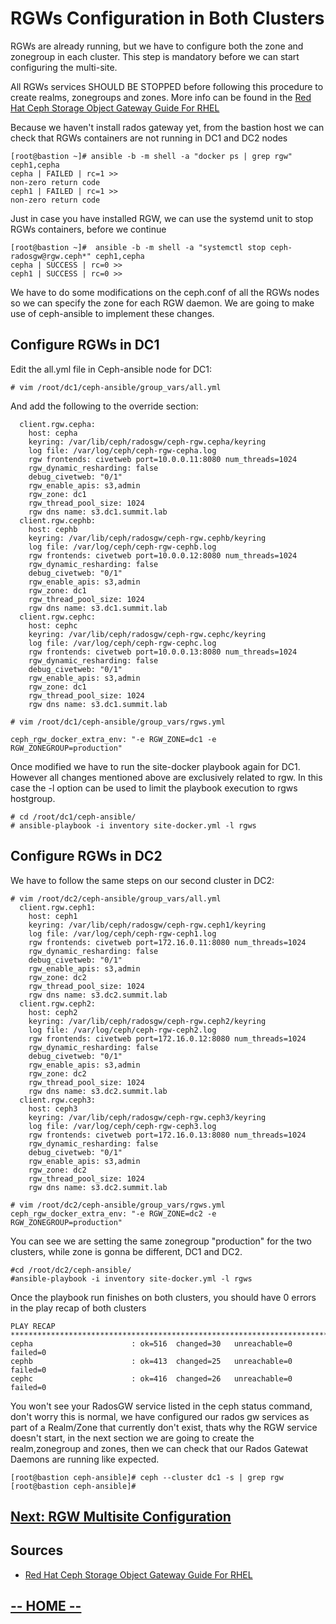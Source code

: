 # RGWs Configuration in Both Clusters

RGWs are already running, but we have to configure both the zone and zonegroup in each cluster. 
This step is mandatory before we can start configuring the multi-site.

All RGWs services SHOULD BE STOPPED before following this procedure to create realms, zonegroups and zones.
More info can be found in the [Red Hat Ceph Storage Object Gateway Guide For RHEL](https://access.redhat.com/documentation/en-us/red_hat_ceph_storage/3/html-single/object_gateway_guide_for_red_hat_enterprise_linux/index)

Because we haven't install rados gateway yet, from the bastion host we can check that RGWs containers are not running in DC1 and DC2 nodes
```
[root@bastion ~]# ansible -b -m shell -a "docker ps | grep rgw" ceph1,cepha
cepha | FAILED | rc=1 >>
non-zero return code
ceph1 | FAILED | rc=1 >>
non-zero return code
```

Just in case you have installed RGW, we can use the systemd unit to stop RGWs containers, before we continue
```
[root@bastion ~]#  ansible -b -m shell -a "systemctl stop ceph-radosgw@rgw.ceph*" ceph1,cepha
cepha | SUCCESS | rc=0 >>
ceph1 | SUCCESS | rc=0 >>

```


We have to do some modifications on the ceph.conf of all the RGWs nodes so we can specify the zone for each RGW daemon.
We are going to make use of ceph-ansible to implement these changes.

## Configure RGWs in DC1

Edit the all.yml file in Ceph-ansible node for DC1:
 ```
# vim /root/dc1/ceph-ansible/group_vars/all.yml
```
And add the following to the override section:
```
  client.rgw.cepha:
    host: cepha
    keyring: /var/lib/ceph/radosgw/ceph-rgw.cepha/keyring
    log file: /var/log/ceph/ceph-rgw-cepha.log
    rgw frontends: civetweb port=10.0.0.11:8080 num_threads=1024
    rgw_dynamic_resharding: false
    debug_civetweb: "0/1"
    rgw_enable_apis: s3,admin
    rgw_zone: dc1
    rgw_thread_pool_size: 1024
    rgw dns name: s3.dc1.summit.lab
  client.rgw.cephb:
    host: cephb
    keyring: /var/lib/ceph/radosgw/ceph-rgw.cephb/keyring
    log file: /var/log/ceph/ceph-rgw-cephb.log
    rgw frontends: civetweb port=10.0.0.12:8080 num_threads=1024
    rgw_dynamic_resharding: false
    debug_civetweb: "0/1"
    rgw_enable_apis: s3,admin
    rgw_zone: dc1
    rgw_thread_pool_size: 1024
    rgw dns name: s3.dc1.summit.lab
  client.rgw.cephc:
    host: cephc
    keyring: /var/lib/ceph/radosgw/ceph-rgw.cephc/keyring
    log file: /var/log/ceph/ceph-rgw-cephc.log
    rgw frontends: civetweb port=10.0.0.13:8080 num_threads=1024
    rgw_dynamic_resharding: false
    debug_civetweb: "0/1"
    rgw_enable_apis: s3,admin
    rgw_zone: dc1
    rgw_thread_pool_size: 1024
    rgw dns name: s3.dc1.summit.lab
```

```
# vim /root/dc1/ceph-ansible/group_vars/rgws.yml
```

```
ceph_rgw_docker_extra_env: "-e RGW_ZONE=dc1 -e RGW_ZONEGROUP=production"
```

Once modified we have to run the site-docker playbook again for DC1. However all changes mentioned above are exclusively related to rgw. In this case the -l option can be used to limit the playbook execution to rgws hostgroup.

```
# cd /root/dc1/ceph-ansible/
# ansible-playbook -i inventory site-docker.yml -l rgws
```

## Configure RGWs in DC2

We have to follow the same steps on our second cluster in DC2:
```
# vim /root/dc2/ceph-ansible/group_vars/all.yml
  client.rgw.ceph1:
    host: ceph1
    keyring: /var/lib/ceph/radosgw/ceph-rgw.ceph1/keyring
    log file: /var/log/ceph/ceph-rgw-ceph1.log
    rgw frontends: civetweb port=172.16.0.11:8080 num_threads=1024
    rgw_dynamic_resharding: false
    debug_civetweb: "0/1"
    rgw_enable_apis: s3,admin
    rgw_zone: dc2
    rgw_thread_pool_size: 1024
    rgw dns name: s3.dc2.summit.lab
  client.rgw.ceph2:
    host: ceph2
    keyring: /var/lib/ceph/radosgw/ceph-rgw.ceph2/keyring
    log file: /var/log/ceph/ceph-rgw-ceph2.log
    rgw frontends: civetweb port=172.16.0.12:8080 num_threads=1024
    rgw_dynamic_resharding: false
    debug_civetweb: "0/1"
    rgw_enable_apis: s3,admin
    rgw_zone: dc2
    rgw_thread_pool_size: 1024
    rgw dns name: s3.dc2.summit.lab
  client.rgw.ceph3:
    host: ceph3
    keyring: /var/lib/ceph/radosgw/ceph-rgw.ceph3/keyring
    log file: /var/log/ceph/ceph-rgw-ceph3.log
    rgw frontends: civetweb port=172.16.0.13:8080 num_threads=1024
    rgw_dynamic_resharding: false
    debug_civetweb: "0/1"
    rgw_enable_apis: s3,admin
    rgw_zone: dc2
    rgw_thread_pool_size: 1024
    rgw dns name: s3.dc2.summit.lab
```

```
# vim /root/dc2/ceph-ansible/group_vars/rgws.yml
ceph_rgw_docker_extra_env: "-e RGW_ZONE=dc2 -e RGW_ZONEGROUP=production"
```

You can see we are setting the same zonegroup "production" for the two clusters, while zone is gonna be different, DC1 and DC2.
```
#cd /root/dc2/ceph-ansible/
#ansible-playbook -i inventory site-docker.yml -l rgws
```

Once the playbook run finishes on both clusters, you should have 0 errors in the play recap of both clusters
```
PLAY RECAP ************************************************************************************************************************************************************************************************************************************
cepha                      : ok=516  changed=30   unreachable=0    failed=0   
cephb                      : ok=413  changed=25   unreachable=0    failed=0   
cephc                      : ok=416  changed=26   unreachable=0    failed=0   
```

You won't see your RadosGW service listed in the ceph status command, don't worry this is normal, we have configured our rados gw services as part of a Realm/Zone that currently don't exist, thats why the RGW service doesn't start, in the next section we are going to create the realm,zonegroup and zones, then we can check that our Rados Gatewat Daemons are running like expected.
```
[root@bastion ceph-ansible]# ceph --cluster dc1 -s | grep rgw
[root@bastion ceph-ansible]# 
```


## [**Next: RGW Multisite Configuration**](https://redhatsummitlabs.gitlab.io/red-hat-ceph-storage-building-an-object-storage-active-active-multisite-solution/#/scenario3/03-RadosGW_Multisite_Configuration)

## Sources

* [Red Hat Ceph Storage Object Gateway Guide For RHEL](https://access.redhat.com/documentation/en-us/red_hat_ceph_storage/3/html-single/object_gateway_guide_for_red_hat_enterprise_linux/index)

## [**-- HOME --**](https://redhatsummitlabs.gitlab.io/red-hat-ceph-storage-building-an-object-storage-active-active-multisite-solution/#/)
